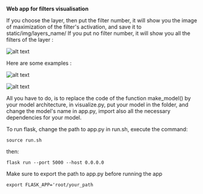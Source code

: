 **Web app for filters visualisation**

If you choose the layer, then put the filter number, it will show you the image of maximization of the filter's activation, and save it to static/img/layers_name/
If you put no filter number, it will show you all the filters of the layer :

![alt text](https://github.com/appchoose/layer-visualisation/blob/master/image/img3.png)

Here are some examples : 

![alt text](https://github.com/appchoose/layer-visualisation/blob/master/image/img1.png)

![alt text](https://github.com/appchoose/layer-visualisation/blob/master/image/img2.png)

All you have to do, is to replace the code of the function make_model() by your model architecture, in visualize.py,
put your model in the folder, and change the model's name in app.py, import also all the necessary dependencies for your model.

To run flask, change the path to app.py in run.sh, 
execute the command:
<pre><code>source run.sh
</code></pre> 
then:
<pre><code>flask run --port 5000 --host 0.0.0.0
</code></pre>


Make sure to export the path to app.py before running the app 
<pre><code>export FLASK_APP='root/your_path
</code></pre> 
